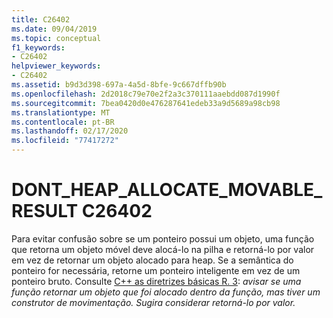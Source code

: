 ```yaml
---
title: C26402
ms.date: 09/04/2019
ms.topic: conceptual
f1_keywords:
- C26402
helpviewer_keywords:
- C26402
ms.assetid: b9d3d398-697a-4a5d-8bfe-9c667dffb90b
ms.openlocfilehash: 2d2018c79e70e2f2a3c370111aaebdd087d1990f
ms.sourcegitcommit: 7bea0420d0e476287641edeb33a9d5689a98cb98
ms.translationtype: MT
ms.contentlocale: pt-BR
ms.lasthandoff: 02/17/2020
ms.locfileid: "77417272"
---
```

# <a name="c26402dont_heap_allocate_movable_result"></a>DONT_HEAP_ALLOCATE_MOVABLE_RESULT C26402

Para evitar confusão sobre se um ponteiro possui um objeto, uma função que retorna um objeto móvel deve alocá-lo na pilha e retorná-lo por valor em vez de retornar um objeto alocado para heap. Se a semântica do ponteiro for necessária, retorne um ponteiro inteligente em vez de um ponteiro bruto. Consulte [ C++ as diretrizes básicas R. 3](https://github.com/isocpp/CppCoreGuidelines/blob/master/CppCoreGuidelines.md#Rr-ptr): *avisar se uma função retornar um objeto que foi alocado dentro da função, mas tiver um construtor de movimentação. Sugira considerar retorná-lo por valor.*
